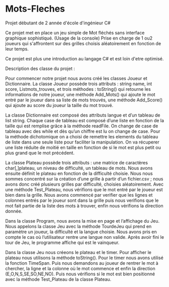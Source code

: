 # Mots-Fleches
Projet débutant de 2 année d'école d'ingénieur C#

Ce projet met en place un jeu simple de Mot fléchés sans interface graphique sophistiqué. (Usage de la console)
Prise en charge de 1 ou2 joueurs qui s'affrontent sur des grilles choisis aléatoirement en fonction de leur temps.

Ce projet est plus une introduction au langage C# et est loin d'etre optimisé.




Description des classe du projet : 


Pour commencer notre projet nous avons créé les classes Joueur et 
Dictionnaire.  La classe Joueur possède trois attributs : string name, int score, 
List<string>mots_trouves, et trois méthodes : toString() qui retourne les 
informations de notre joueur, une méthode Add_Mots() qui ajoute le mot entré 
par le joueur dans sa liste de mots trouvés, une méthode Add_Score() qui ajoute 
au score du joueur la taille du mot trouvé.  

La classe Dictionnaire est composé des attributs langue et d’un tableau de 
list string. Chaque case de tableau est composé d’une liste en fonction de la taille 
qui est remplise grâce à la méthode readFile.  On change de case de tableau avec 
des while et dès qu’un chiffre est lu on change de case.  Pour la méthode 
dichotomique on a choisi de remettre les elements du tableau de liste dans une 
seule liste pour faciliter la manipulation. On va récuperer une liste réduite de 
moitié en taille en fonction de si le mot est plus petit ou plus grand que le mot précédent.

La classe Plateau possède trois attributs : une matrice de caractères 
char[,]plateau, un niveau de difficulté, un tableau de mots. Nous avons ensuite 
définit le plateau en fonction de la difficulté choisie. Nous nous sommes 
concentré sur la création d’une grille à partir d’un fichier.csv ; nous avons donc 
créé plusieurs grilles par difficulté, choisies aléatoirement. Avec une méthode 
Test_Plateau, nous vérifions que le mot entré par le joueur est bien dans la grille. 
Nous avons commencé par verifier que les lignes et colonnes entrés par le joueur 
sont dans la grille puis nous verifions que le mot fait partie de la liste des mots à 
trouver, enfin nous vérifions la direction donnée.  

Dans la classe Program, nous avons la mise en page et l’affichage du Jeu. 
Nous appelons la classe Jeu avec la méthode TourdeJeu qui prend en paramètre 
un joueur, la difficulté et la langue choisie. Nous avons pris en compte le cas où 
l’utilisateur rentre une langue non valide. Après avoir fini le tour de Jeu, le 
programme affiche qui est le vainqueur. 

Dans la classe Jeu nous créeons le plateau et le timer. Pour afficher le 
plateau nous utilisons la méthode toString(). Pour le timer nous avons utilisé la 
fonction TimeSpan. Puis nous demandons au joueur de rentrer le mot à 
chercher, la ligne et la colonne où le mot commence et enfin la direction 
(E,O,N,S,SE,SO,NE,NO). Puis nous vérifions si le mot est bien positionné avec la 
méthode Test_Plateau de la classe Plateau. 
